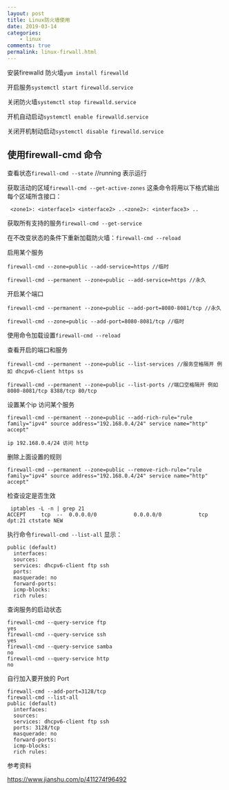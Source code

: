 ```yaml
---
layout: post
title: Linux防火墙使用
date: 2019-03-14
categories:
    - linux
comments: true
permalink: linux-firwall.html
---
```


安装firewalld 防火墙`yum install firewalld`

开启服务`systemctl start firewalld.service`

关闭防火墙`systemctl stop firewalld.service`

开机自动启动`systemctl enable firewalld.service`

关闭开机制动启动`systemctl disable firewalld.service`

## 使用firewall-cmd 命令

查看状态`firewall-cmd --state` //running 表示运行

获取活动的区域`firewall-cmd --get-active-zones`
这条命令将用以下格式输出每个区域所含接口：
```
 <zone1>: <interface1> <interface2> ..<zone2>: <interface3> ..
```

获取所有支持的服务`firewall-cmd --get-service`

在不改变状态的条件下重新加载防火墙：`firewall-cmd --reload`

启用某个服务

```
firewall-cmd --zone=public --add-service=https //临时

firewall-cmd --permanent --zone=public --add-service=https //永久
```

开启某个端口

```
firewall-cmd --permanent --zone=public --add-port=8080-8081/tcp //永久

firewall-cmd --zone=public --add-port=8080-8081/tcp //临时
```

使用命令加载设置`firewall-cmd --reload`

查看开启的端口和服务

```
firewall-cmd --permanent --zone=public --list-services //服务空格隔开 例如 dhcpv6-client https ss

firewall-cmd --permanent --zone=public --list-ports //端口空格隔开 例如 8080-8081/tcp 8388/tcp 80/tcp
```

设置某个ip 访问某个服务

```
firewall-cmd --permanent --zone=public --add-rich-rule="rule family="ipv4" source address="192.168.0.4/24" service name="http" accept"

ip 192.168.0.4/24 访问 http
```

删除上面设置的规则

```
firewall-cmd --permanent --zone=public --remove-rich-rule="rule family="ipv4" source address="192.168.0.4/24" service name="http" accept"
```

检查设定是否生效

```
 iptables -L -n | grep 21
ACCEPT     tcp  --  0.0.0.0/0            0.0.0.0/0            tcp dpt:21 ctstate NEW
```

执行命令`firewall-cmd --list-all`
 显示：

```
public (default)
  interfaces:
  sources:
  services: dhcpv6-client ftp ssh
  ports:
  masquerade: no
  forward-ports:
  icmp-blocks:
  rich rules:
```

查询服务的启动状态

```
firewall-cmd --query-service ftp
yes
firewall-cmd --query-service ssh
yes
firewall-cmd --query-service samba
no
firewall-cmd --query-service http
no
```

自行加入要开放的 Port

```
firewall-cmd --add-port=3128/tcp
firewall-cmd --list-all
public (default)
  interfaces:
  sources:
  services: dhcpv6-client ftp ssh
  ports: 3128/tcp
  masquerade: no
  forward-ports:
  icmp-blocks:
  rich rules:
```

参考资料

https://www.jianshu.com/p/411274f96492